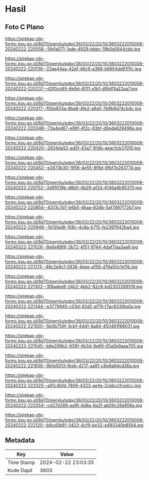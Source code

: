 # Hasil

## Foto C Plano

https://sirekap-obj-formc.kpu.go.id/8d70/pemilu/pdpr/36/03/22/20/10/3603222010008-20240222-220056--5fe1a071-1ade-4929-bbbc-19b0a5644cbb.jpg

https://sirekap-obj-formc.kpu.go.id/8d70/pemilu/pdpr/36/03/22/20/10/3603222010008-20240222-220136--22ae44aa-42af-46c6-a368-b6654dd91f5c.jpg

https://sirekap-obj-formc.kpu.go.id/8d70/pemilu/pdpr/36/03/22/20/10/3603222010008-20240222-220237--d3f0cd45-8e9d-4f01-a1b1-df6df3a22aa7.jpg

https://sirekap-obj-formc.kpu.go.id/8d70/pemilu/pdpr/36/03/22/20/10/3603222010008-20240222-220317--f00a933a-8ba8-4fe2-a8a5-7b9b8d74cb4c.jpg

https://sirekap-obj-formc.kpu.go.id/8d70/pemilu/pdpr/36/03/22/20/10/3603222010008-20240222-220348--73a4ed67-e96f-4f2c-83bf-d9ede629498a.jpg

https://sirekap-obj-formc.kpu.go.id/8d70/pemilu/pdpr/36/03/22/20/10/3603222010008-20240222-220420--2834da52-ad5f-43a7-914b-aeac1cb37010.jpg

https://sirekap-obj-formc.kpu.go.id/8d70/pemilu/pdpr/36/03/22/20/10/3603222010008-20240222-220452--e2873b30-1956-4e55-8f9d-9fbf7e263774.jpg

https://sirekap-obj-formc.kpu.go.id/8d70/pemilu/pdpr/36/03/22/20/10/3603222010008-20240222-220752--2d91019b-d6b0-4b29-af2d-4146a4b95370.jpg

https://sirekap-obj-formc.kpu.go.id/8d70/pemilu/pdpr/36/03/22/20/10/3603222010008-20240222-220854--4313c7d7-b6b5-4baa-834b-5af7887f72b7.jpg

https://sirekap-obj-formc.kpu.go.id/8d70/pemilu/pdpr/36/03/22/20/10/3603222010008-20240222-220948--1b13fad8-108c-4c8a-b715-fe2397642ba4.jpg

https://sirekap-obj-formc.kpu.go.id/8d70/pemilu/pdpr/36/03/22/20/10/3603222010008-20240222-221026--8e6e88f6-3b72-4f51-9744-4daf11aa3aa6.jpg

https://sirekap-obj-formc.kpu.go.id/8d70/pemilu/pdpr/36/03/22/20/10/3603222010008-20240222-221213--48c2e9c1-2838-4eee-a159-d76a50c1e11b.jpg

https://sirekap-obj-formc.kpu.go.id/8d70/pemilu/pdpr/36/03/22/20/10/3603222010008-20240222-221302--3f8aabe8-24b2-4bb2-82c8-bd2302269519.jpg

https://sirekap-obj-formc.kpu.go.id/8d70/pemilu/pdpr/36/03/22/20/10/3603222010008-20240222-221344--e3779945-c03d-42d2-af79-f7ac8339ba1a.jpg

https://sirekap-obj-formc.kpu.go.id/8d70/pemilu/pdpr/36/03/22/20/10/3603222010008-20240222-221500--5b0b759f-3cbf-44d1-8a64-450461f88031.jpg

https://sirekap-obj-formc.kpu.go.id/8d70/pemilu/pdpr/36/03/22/20/10/3603222010008-20240222-221545--b8e299b2-9391-4b3d-9e69-05a5b9aaa705.jpg

https://sirekap-obj-formc.kpu.go.id/8d70/pemilu/pdpr/36/03/22/20/10/3603222010008-20240222-221939--9b1e5013-fbeb-4217-aa91-c8e8a94cd36a.jpg

https://sirekap-obj-formc.kpu.go.id/8d70/pemilu/pdpr/36/03/22/20/10/3603222010008-20240222-222025--a91c4bfd-7806-4323-ae4e-2cbbccfcedcc.jpg

https://sirekap-obj-formc.kpu.go.id/8d70/pemilu/pdpr/36/03/22/20/10/3603222010008-20240222-222054--cd27d289-aaf6-4d8a-8a2f-ab09c26a956a.jpg

https://sirekap-obj-formc.kpu.go.id/8d70/pemilu/pdpr/36/03/22/20/10/3603222010008-20240222-222120--b8cd3b81-3423-4c19-be32-e493340b8564.jpg


## Metadata

| Key        | Value               |
| ---------- | ------------------- |
| Time Stamp | 2024-02-22 23:03:35 |
| Kode Dapil | 3603                |



